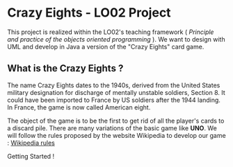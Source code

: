 # Crazy Eights - LO02 Project

This project is realized within the LO02's teaching framework ( *Principle and practice of the objects oriented programming* ).
We want to design with UML and develop in Java a version of the "Crazy Eights" card game.

## What is the Crazy Eights ?

The name Crazy Eights dates to the 1940s, derived from the United States military designation for discharge of mentally unstable soldiers, Section 8. It could have been imported to France by US soldiers after the 1944 landing.
In France, the game is now called American eight. 

The object of the game is to be the first to get rid of all the player's cards to a discard pile.
There are many variations of the basic game like **UNO**.
We will follow the rules proposed by the website Wikipedia to develop our game : 
[Wikipedia rules](https://fr.wikipedia.org/wiki/8_am%C3%A9ricain)

Getting Started ! 
